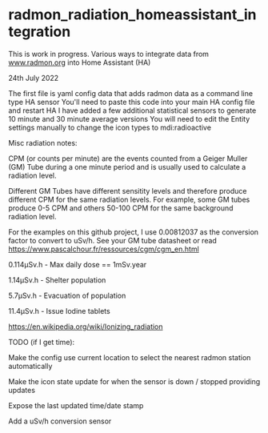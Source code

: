 # radmon_radiation_homeassistant_integration

This is work in progress. Various ways to integrate data from www.radmon.org into Home Assistant (HA)


24th July 2022

The first file is yaml config data that adds radmon data as a command line type HA sensor
You'll need to paste this code into your main HA config file and restart HA
I have added a few additional statistical sensors to generate 10 minute and 30 minute average versions
You will need to edit the Entity settings manually to change the icon types to mdi:radioactive


Misc radiation notes:

CPM (or counts per minute) are the events counted from a Geiger Muller (GM) Tube during a one minute period and is usually used
to calculate a radiation level.

Different GM Tubes have different sensitity levels and therefore produce different CPM for the same radiation levels. For example, some GM tubes produce 0-5 CPM and others 50-100 CPM for the same background radiation level. 

For the examples on this github project, I use 0.00812037 as the conversion factor to convert to uSv/h. See your GM tube datasheet or read https://www.pascalchour.fr/ressources/cgm/cgm_en.html 

0.114µSv.h - Max daily dose == 1mSv.year

1.14µSv.h - Shelter population

5.7µSv.h  - Evacuation of population

11.4µSv.h - Issue Iodine tablets

https://en.wikipedia.org/wiki/Ionizing_radiation



TODO (if I get time):

Make the config use current location to select the nearest radmon station automatically

Make the icon state update for when the sensor is down / stopped providing updates

Expose the last updated time/date stamp

Add a uSv/h conversion sensor
